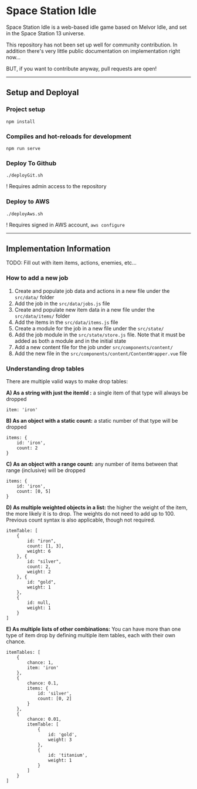 # Space Station Idle

Space Station Idle is a web-based idle game based on Melvor Idle, and set in the Space Station 13 universe.

This repository has not been set up well for community contribution. In addition there's very little public documentation on implementation right now...

BUT, if you want to contribute anyway, pull requests are open!

___

## Setup and Deployal

### Project setup
```
npm install
```

### Compiles and hot-reloads for development
```
npm run serve
```

### Deploy To Github
```
./deployGit.sh
```
! Requires admin access to the repository

### Deploy to AWS
```
./deployAws.sh
```
! Requires signed in AWS account, `aws configure`

___

## Implementation Information

TODO: Fill out with item items, actions, enemies, etc...

### How to add a new job
1. Create and populate job data and actions in a new file under the `src/data/` folder
2. Add the job in the `src/data/jobs.js` file
3. Create and populate new item data in a new file under the `src/data/items/` folder
4. Add the items in the `src/data/items.js` file
5. Create a module for the job in a new file under the `src/state/`
6. Add the job module in the `src/state/store.js` file. Note that it must be added as both a module and in the initial state
7. Add a new content file for the job under `src/components/content/`
8. Add the new file in the `src/components/content/ContentWrapper.vue` file

### Understanding drop tables
There are multiple valid ways to make drop tables:

**A) As a string with just the itemId :** a single item of that type will always be dropped
```
item: 'iron'
```

**B) As an object with a static count:** a static number of that type will be dropped 
```
items: {
	id: 'iron',
	count: 2
}
```

**C) As an object with a range count:** any number of items between that range (inclusive) will be dropped
```
items: {
	id: 'iron',
	count: [0, 5]
}
```
**D) As multiple weighted objects in a list:** the higher the weight of the item, the more likely it is to drop. The weights do not need to add up to 100. Previous count syntax is also applicable, though not required. 
```
itemTable: [
	{
		id: "iron",
		count: [1, 3],
		weight: 6
	}, {
		id: "silver",
		count: 2,
		weight: 2
	}, {
		id: "gold",
		weight: 1
	},
	{
		id: null,
		weight: 1
	}
]
```

**E) As multiple lists of other combinations:** You can have more than one type of item drop by defining multiple item tables, each with their own chance.
```
itemTables: [
	{
		chance: 1,
		item: 'iron'
	},
	{
		chance: 0.1,
		items: {
			id: 'silver',
			count: [0, 2]
		}
	},
	{
		chance: 0.01,
		itemTable: [
			{
				id: 'gold',
				weight: 3
			},
			{
				id: 'titanium',
				weight: 1
			}
		]
	}
]
```
